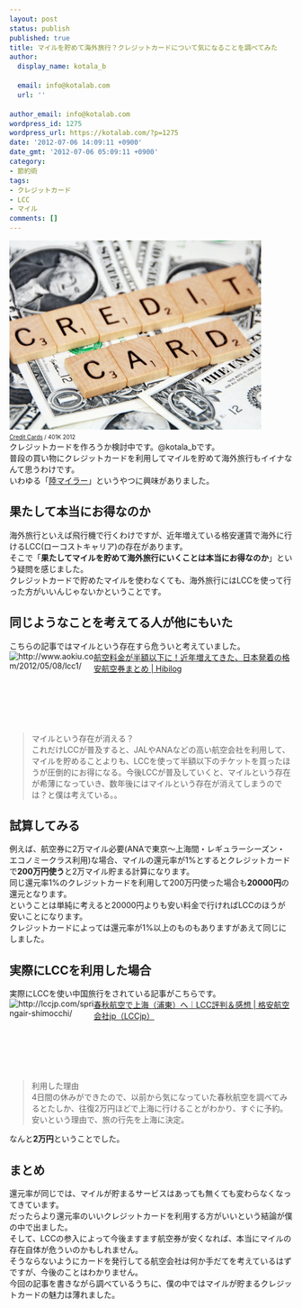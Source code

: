 ```yaml
---
layout: post
status: publish
published: true
title: マイルを貯めて海外旅行？クレジットカードについて気になることを調べてみた
author:
  display_name: kotala_b

  email: info@kotalab.com
  url: ''

author_email: info@kotalab.com
wordpress_id: 1275
wordpress_url: https://kotalab.com/?p=1275
date: '2012-07-06 14:09:11 +0900'
date_gmt: '2012-07-06 05:09:11 +0900'
category:
- 節約術
tags:
- クレジットカード
- LCC
- マイル
comments: []
---
```

<p><a href="/wp-content/uploads/credit_120706.jpg" align="left" target="_blank"><img src="/wp-content/uploads/credit_120706.jpg" alt="" title="credit_120706" width="448" height="336" class="alignnone size-full wp-image-1292" /></a><br />
<span style="font-size:10px;"><a href="https://www.flickr.com/photos/68751915@N05/6355848263/" target="_blank">Credit Cards</a> / 401K 2012</span><br />
クレジットカードを作ろうか検討中です。@kotala_bです。<br />
普段の買い物にクレジットカードを利用してマイルを貯めて海外旅行もイイナなんて思うわけです。<br />
いわゆる「<a href="https://d.hatena.ne.jp/keyword/%CE%A6%A5%DE%A5%A4%A5%E9%A1%BC" title="陸マイラーとは" target="_blank">陸マイラー</a>」というやつに興味がありました。<br />
</p>
<!--more-->
<h2>果たして本当にお得なのか</h2>
<p>海外旅行といえば飛行機で行くわけですが、近年増えている格安運賃で海外に行けるLCC(ローコストキャリア)の存在があります。<br />
そこで「<strong>果たしてマイルを貯めて海外旅行にいくことは本当にお得なのか</strong>」という疑問を感じました。<br />
クレジットカードで貯めたマイルを使わなくても、海外旅行にはLCCを使って行った方がいいんじゃないかということです。</p>
<h2>同じようなことを考えてる人が他にもいた</h2>
<p>こちらの記事ではマイルという存在すら危ういと考えていました。<br />
<a href="http://www.aokiu.com/2012/05/08/lcc1/" target="_blank"><img title="航空料金が半額以下に！近年増えてきた、日本発着の格安航空券まとめ | Hibilog" src="https://capture.heartrails.com/150x130?http://www.aokiu.com/2012/05/08/lcc1/" alt="http://www.aokiu.com/2012/05/08/lcc1/" width="150" height="130" align="left" /></a><a href="http://www.aokiu.com/2012/05/08/lcc1/" title="航空料金が半額以下に！近年増えてきた、日本発着の格安航空券まとめ | Hibilog" target="_blank">航空料金が半額以下に！近年増えてきた、日本発着の格安航空券まとめ | Hibilog</a><br style="clear:both;" /></p>
<blockquote><p>マイルという存在が消える？<br />
これだけLCCが普及すると、JALやANAなどの高い航空会社を利用して、マイルを貯めることよりも、LCCを使って半額以下のチケットを買ったほうが圧倒的にお得になる。今後LCCが普及していくと、マイルという存在が希薄になっていき、数年後にはマイルという存在が消えてしまうのでは？と僕は考えている。。</p></blockquote>
<h2>試算してみる</h2>
<p>例えば、航空券に2万マイル必要(ANAで東京～上海間・レギュラーシーズン・エコノミークラス利用)な場合、マイルの還元率が1%とするとクレジットカードで<strong>200万円使う</strong>と2万マイル貯まる計算になります。<br />
同じ還元率1%のクレジットカードを利用して200万円使った場合も<strong>20000円</strong>の還元となります。<br />
ということは単純に考えると20000円よりも安い料金で行ければLCCのほうが安いことになります。<br />
クレジットカードによっては還元率が1%以上のものもありますがあえて同じにしました。</p>
<h2>実際にLCCを利用した場合</h2>
<p>実際にLCCを使い中国旅行をされている記事がこちらです。<br />
<a href="http://lccjp.com/springair-shimocchi/" target="_blank"><img title="春秋航空で上海（浦東）へ｜LCC評判＆感想 | 格安航空会社jp（LCCjp）" src="https://capture.heartrails.com/150x130/1341546719855?http://lccjp.com/springair-shimocchi/" alt="http://lccjp.com/springair-shimocchi/" width="150" height="130" align="left" /></a><a href="http://lccjp.com/springair-shimocchi/" title="春秋航空で上海（浦東）へ｜LCC評判＆感想 | 格安航空会社jp（LCCjp）" target="_blank">春秋航空で上海（浦東）へ｜LCC評判＆感想 | 格安航空会社jp（LCCjp）</a><br style="clear:both;" /></p>
<blockquote><p>利用した理由<br />
4日間の休みができたので、以前から気になっていた春秋航空を調べてみるとたしか、往復2万円ほどで上海に行けることがわかり、すぐに予約。安いという理由で、旅の行先を上海に決定。</p></blockquote>
<p>なんと<strong>2万円</strong>ということでした。</p>
<h2>まとめ</h2>
<p>還元率が同じでは、マイルが貯まるサービスはあっても無くても変わらなくなってきています。<br />
だったらより還元率のいいクレジットカードを利用する方がいいという結論が僕の中で出ました。<br />
そして、LCCの参入によって今後ますます航空券が安くなれば、本当にマイルの存在自体が危ういのかもしれません。<br />
そうならないようにカードを発行してる航空会社は何か手だてを考えているはずですが、今後のことはわかりません。<br />
今回の記事を書きながら調べているうちに、僕の中ではマイルが貯まるクレジットカードの魅力は薄れました。</p>
